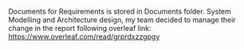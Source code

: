 Documents for Requirements is stored in Documents folder.
System Modelling and Architecture design, my team decided to manage their change in the report following overleaf link: https://www.overleaf.com/read/grprdxzzgpgy

